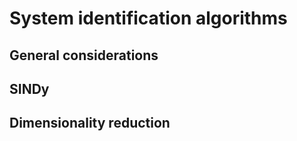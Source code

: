 # System identification algorithms

## General considerations

## SINDy

## Dimensionality reduction
